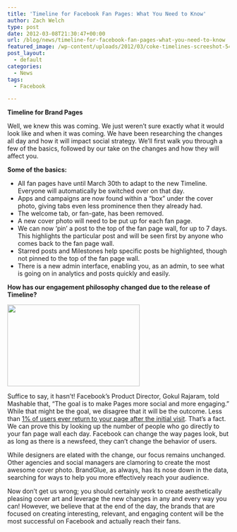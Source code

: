 ```yaml
---
title: 'Timeline for Facebook Fan Pages: What You Need to Know'
author: Zach Welch
type: post
date: 2012-03-08T21:30:47+00:00
url: /blog/news/timeline-for-facebook-fan-pages-what-you-need-to-know
featured_image: /wp-content/uploads/2012/03/coke-timelines-screeshot-540x3344.jpg
post_layout:
  - default
categories:
  - News
tags:
  - Facebook

---
```

****Timeline for Brand Pages****

Well, we knew this was coming. We just weren’t sure exactly what it would look like and when it was coming. We have been researching the changes all day and how it will impact social strategy. We’ll first walk you through a few of the basics, followed by our take on the changes and how they will affect you.

**Some of the basics:**

  * All fan pages have until March 30th to adapt to the new Timeline. Everyone will automatically be switched over on that day.
  * Apps and campaigns are now found within a “box” under the cover photo, giving tabs even less prominence then they already had.
  * The welcome tab, or fan-gate, has been removed.
  * A new cover photo will need to be put up for each fan page.
  * We can now ‘pin’ a post to the top of the fan page wall, for up to 7 days. This highlights the particular post and will be seen first by anyone who comes back to the fan page wall.
  * Starred posts and Milestones help specific posts be highlighted, though not pinned to the top of the fan page wall.
  * There is a new admin interface, enabling you, as an admin, to see what is going on in analytics and posts quickly and easily.

**How has our engagement philosophy changed due to the release of Timeline?**

[<img class="alignright size-medium wp-image-419" title="coke-timelines-screeshot-540x334" src="http://localhost/brandglue/old-website/wp-content/uploads/2012/03/coke-timelines-screeshot-540x3344-300x185.jpg" alt="" width="300" height="185" srcset="http://localhost/brandglue/old-website/wp-content/uploads/2012/03/coke-timelines-screeshot-540x3344-300x185.jpg 300w, http://localhost/brandglue/old-website/wp-content/uploads/2012/03/coke-timelines-screeshot-540x3344-180x111.jpg 180w, http://localhost/brandglue/old-website/wp-content/uploads/2012/03/coke-timelines-screeshot-540x3344.jpg 540w" sizes="(max-width: 300px) 100vw, 300px" />][1]

Suffice to say, it hasn’t! Facebook’s Product Director, Gokul Rajaram, told Mashable that, “The goal is to make Pages more social and more engaging.” While that might be the goal, we disagree that it will be the outcome. Less than [1% of users ever return to your page after the initial visit][2]. That’s a fact. We can prove this by looking up the number of people who go directly to your fan page wall each day. Facebook can change the way pages look, but as long as there is a newsfeed, they can’t change the behavior of users.

While designers are elated with the change, our focus remains unchanged. Other agencies and social managers are clamoring to create the most awesome cover photo. BrandGlue, as always, has its nose down in the data, searching for ways to help you more effectively reach your audience.

Now don’t get us wrong; you should certainly work to create aesthetically pleasing cover art and leverage the new changes in any and every way you can! However, we believe that at the end of the day, the brands that are focused on creating interesting, relevant, and engaging content will be the most successful on Facebook and actually reach their fans.<strong id="internal-source-marker_0.051245546666905284"><br /> </strong>

 [1]: http://localhost/brandglue/old-website/wp-content/uploads/2012/03/coke-timelines-screeshot-540x3344.jpg
 [2]: http://briancarteryeah.com/blog/facebook/rant-why-facebook-timeline-for-pages-doesnt-matter-and-you-should-get-back-to-work/